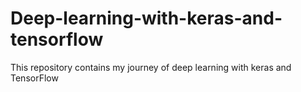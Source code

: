 # Deep-learning-with-keras-and-tensorflow
This repository contains my journey of deep learning with keras and TensorFlow
